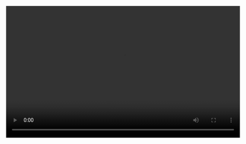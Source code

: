 <video width="640" height="360" controls>
  <source src="https://drive.google.com/drive/folders/1QSALGb__brZH6B_772m5Wd9p1rhNf4fg?usp=sharing" type="tipe_video">
  p
</video>